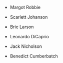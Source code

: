 - Margot Robbie
- Scarlett Johanson
- Brie Larson

- Leonardo DiCaprio
- Jack Nicholson
- Benedict Cumberbatch
